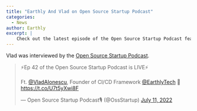 ```yaml
---
title: "Earthly And Vlad on Open Source Startup Podcast"
categories:
  - News
author: Earthly
excerpt: |
    Check out the latest episode of the Open Source Startup Podcast featuring Vlad, the founder of Earthly, a powerful CI/CD framework. Learn how Earthly can revolutionize your development process and run anywhere. Don't miss this insightful conversation packed with valuable insights for tech enthusiasts and startup founders alike!
---
```

Vlad was interviewed by the [Open Source Startup Podcast](https://anchor.fm/ossstartuppodcast/episodes/E42-Earthly--a-CICD-Framework-that-Can-Run-Anywhere-e1kubdf).

<blockquote class="twitter-tweet"><p lang="en" dir="ltr">⚡️Ep 42 of the Open Source Startup Podcast is LIVE⚡️<br><br>Ft. <a href="https://twitter.com/VladAIonescu?ref_src=twsrc%5Etfw">@VladAIonescu</a>, Founder of CI/CD Framework <a href="https://twitter.com/EarthlyTech?ref_src=twsrc%5Etfw">@EarthlyTech</a> 💪<a href="https://t.co/U7t5yXwi8F">https://t.co/U7t5yXwi8F</a></p>&mdash; Open Source Startup Podcast🎙 (@OssStartup) <a href="https://twitter.com/OssStartup/status/1546553632488689666?ref_src=twsrc%5Etfw">July 11, 2022</a></blockquote> <script async src="https://platform.twitter.com/widgets.js" charset="utf-8"></script>
